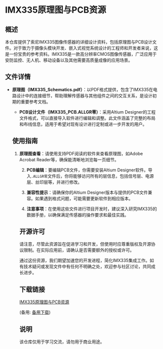 # IMX335原理图与PCB资源

## 概述

本仓库提供了索尼IMX335图像传感器的详细设计资料，包括原理图与PCB设计文件。对于致力于摄像头模块开发、嵌入式视觉系统设计的工程师和开发者来说，这是一份宝贵的参考资料。IMX335是一款高分辨率CMOS图像传感器，广泛应用于安防监控、无人机、移动设备以及其他需要高质量成像的应用场景。

## 文件详情

- **原理图（IMX335_Schematics.pdf）**：以PDF格式提供，包含了IMX335在电路设计中的连接细节，帮助理解传感器与其他组件之间的交互关系，是设计初期的重要参考文档。

  - **PCB设计文件（IMX335_PCB.ALLGR零）**：采用Altium Designer的工程文件格式，可以直接导入软件进行编辑和调整。此文件涵盖了完整的布局和布线信息，适用于希望对现有设计进行定制或进一步开发的用户。

  ## 使用指南

  1. **原理图查看**：请使用支持PDF阅读的软件来查看原理图，如Adobe Acrobat Reader等，确保能清晰地浏览每一页细节。

     2. **PCB编辑**：要编辑PCB文件，你需要安装Altium Designer软件。导入`.ALLGR零`文件后，你将能够访问所有的层信息，包括信号层、电源层、丝印层等，并进行修改。

     3. **兼容性提示**：请确保你的Altium Designer版本与提供的PCB文件兼容。如果遇到格式问题，可能需要更新软件到相应版本。

     4. **注意事项**：在使用这些文件进行项目开发时，建议深入研究IMX335的数据手册，以确保满足传感器的操作要求和最佳实践。

     ## 开源许可

     请注意，尽管此资源旨在促进学习和开发，但使用时应尊重版权及开源协议限制。在实际应用前，请确认是否需要额外的授权或许可。

     通过这份资源，我们期望加速您的开发进程，简化IMX335集成工作。如有技术疑问或发现文件中有任何不明确之处，欢迎参与社区讨论，共同成长进步。

     ## 下载链接
     [IMX335原理图与PCB资源](https://pan.quark.cn/s/5ecb06ba9d88) 

     (备用: [备用下载](https://pan.baidu.com/s/1PfFCuN3m8cj-DyClKMw7Ag?pwd=1234))

     ## 说明

     该仓库仅用于学习交流，请勿用于商业用途。
